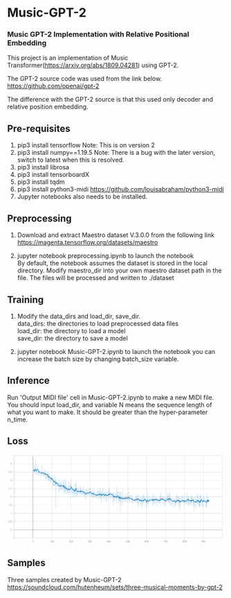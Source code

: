 # Music-GPT-2
### Music GPT-2 Implementation with Relative Positional Embedding

This project is an implementation of Music Transformer(https://arxiv.org/abs/1809.04281) using GPT-2.

The GPT-2 source code was used from the link below.<br/>
https://github.com/openai/gpt-2

The difference with the GPT-2 source is that this used only decoder and relative position embedding.

## Pre-requisites
1. pip3 install tensorflow Note: This is on version 2
2. pip3 install numpy==1.19.5 Note: There is a bug with the later version, switch to latest when this is resolved.
3. pip3 install librosa
4. pip3 install tensorboardX
5. pip3 install tqdm
6. pip3 install python3-midi https://github.com/louisabraham/python3-midi
7. Jupyter notebooks also needs to be installed.

## Preprocessing
1. Download and extract Maestro dataset V.3.0.0 from the following link
https://magenta.tensorflow.org/datasets/maestro

2. jupyter notebook preprocessing.ipynb to launch the notebook<br/>
By default, the notebook assumes the dataset is stored in the local directory. Modify maestro_dir into your own maestro dataset path in the file. The files will be processed and written to ./dataset

## Training

1. Modify the data_dirs and load_dir, save_dir.<br/>
data_dirs: the directories to load preprocessed data files<br/>
load_dir: the directory to load a model<br/>
save_dir: the directory to save a model

2. jupyter notebook Music-GPT-2.ipynb to launch the notebook
you can increase the batch size by changing batch_size variable.

## Inference

Run 'Output MIDI file' cell in Music-GPT-2.ipynb to make a new MIDI file.
You should input load_dir, and variable N means the sequence length of what you want to make. It should be greater than the hyper-parameter n_time.

## Loss
![Training Loss Graph](pics/loss_graph.png)

## Samples
Three samples created by Music-GPT-2<br/>
https://soundcloud.com/hutenheum/sets/three-musical-moments-by-gpt-2
 

